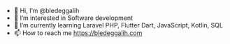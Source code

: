 - 👋 Hi, I’m @bledeggalih
- 👀 I’m interested in Software development
- 🌱 I’m currently learning Laravel PHP, Flutter Dart, JavaScript, Kotlin, SQL
- 📫 How to reach me https://bledeggalih.com

<!---
bledeggalih/bledeggalih is a ✨ special ✨ repository because its `README.md` (this file) appears on your GitHub profile.
You can click the Preview link to take a look at your changes.
--->
